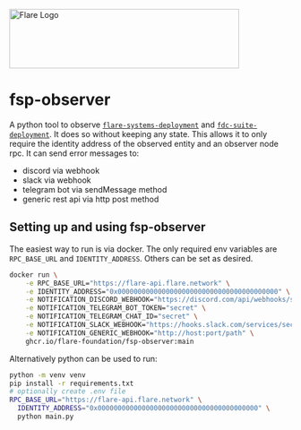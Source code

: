 <p align="left">
  <a href="https://flare.network/" target="blank"><img src="https://content.flare.network/Flare-2.svg" width="410" height="106" alt="Flare Logo" /></a>
</p>

# fsp-observer

A python tool to observe
[`flare-systems-deployment`](https://github.com/flare-foundation/flare-systems-deployment)
and
[`fdc-suite-deployment`](https://github.com/flare-foundation/fdc-suite-deployment).
It does so without keeping any state. This allows it to only require the identity address of
the observed entity and an observer node rpc. It can send error messages to:
- discord via webhook
- slack via webhook
- telegram bot via sendMessage method
- generic rest api via http post method

## Setting up and using fsp-observer

The easiest way to run is via docker. The only required env variables are `RPC_BASE_URL` and `IDENTITY_ADDRESS`. Others can be set as desired.

```bash
docker run \
    -e RPC_BASE_URL="https://flare-api.flare.network" \
    -e IDENTITY_ADDRESS="0x0000000000000000000000000000000000000000" \
    -e NOTIFICATION_DISCORD_WEBHOOK="https://discord.com/api/webhooks/secret/secret" \
    -e NOTIFICATION_TELEGRAM_BOT_TOKEN="secret" \
    -e NOTIFICATION_TELEGRAM_CHAT_ID="secret" \
    -e NOTIFICATION_SLACK_WEBHOOK="https://hooks.slack.com/services/secret/secret/secret" \
    -e NOTIFICATION_GENERIC_WEBHOOK="http://host:port/path" \
    ghcr.io/flare-foundation/fsp-observer:main
```

Alternatively python can be used to run:
```bash
python -m venv venv
pip install -r requirements.txt
# optionally create .env file
RPC_BASE_URL="https://flare-api.flare.network" \
  IDENTITY_ADDRESS="0x0000000000000000000000000000000000000000" \
  python main.py
```
